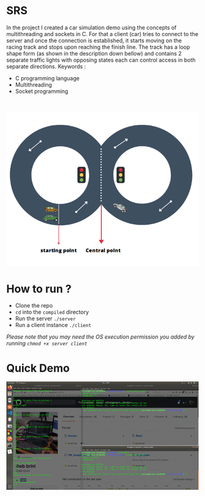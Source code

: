 # SRS
In the project I created a car simulation demo using the concepts of multithreading and sockets in C.
For that a client (car) tries to connect to the server and once the connection is established, it starts moving on the racing track and  stops upon reaching the finish line.
The track has a loop shape form (as shown in the description down bellow) and contains 2 separate traffic lights with opposing states each can control access in both separate directions.
Keywords : 
- C programming language
- Multithreading 
- Socket programming 

<br>

![Alt Workflow](docs/loop.png)

# How to run ?

- Clone the repo
- `cd` into the `compiled` directory 
- Run the server `./server`
- Run a client instance `./client`

*Please note that you may need the OS execution permission you added by running `chmod +x server client`* 

# Quick Demo  
![](docs/simulation.gif)